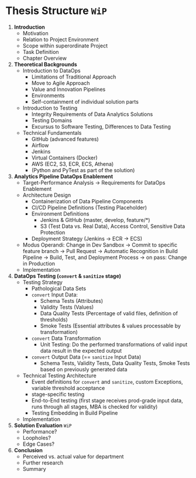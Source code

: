 # Thesis Structure `WiP`

1. **Introduction**
   - Motivation
   - Relation to Project Environment
   - Scope within superordinate Project
   - Task Definition
   - Chapter Overview
2. **Theoretical Backgrounds**
   - Introduction to DataOps
     - Limitations of Traditional Approach
     - Move to Agile Approach
     - Value and Innovation Pipelines
     - Environments
     - Self-containment of individual solution parts
   - Introduction to Testing
     - Integrity Requirements of Data Analytics Solutions
     - Testing Domains
     - Excursus to Software Testing, Differences to Data Testing
   - Technical Fundamentals
     - GitHub (advanced features)
     - Airflow
     - Jenkins
     - Virtual Containers (Docker)
     - AWS (EC2, S3, ECR, ECS, Athena)
     - (Python and PyTest as part of the solution)
3. **Analytics Pipeline DataOps Enablement**
   - Target-Performance Analysis → Requirements for DataOps Enablement
   - Architecture Design
     - Containerization of Data Pipeline Components
     - CI/CD Pipeline Definitions (Testing Placeholder)
     - Environment Definitions
       - Jenkins & GitHub (master, develop, feature/*)
       - S3 (Test Data vs. Real Data), Access Control, Sensitive Data Protection
     - Deployment Strategy (Jenkins → ECR → ECS)
   - Modus Operandi: Change in Dev Sandbox → Commit to specific feature branch → Pull Request → Automatic Recognition in Build Pipeline → Build, Test, and Deployment Process → on pass: Change in Production
   - Implementation
4. **DataOps Testing (`convert` & `sanitize` stage)**
   - Testing Strategy
     - Pathological Data Sets
     - `convert` Input Data:
       - Schema Tests (Attributes)
       - Validity Tests (Values)
       - Data Quality Tests (Percentage of valid files, definition of thresholds)
       - Smoke Tests (Essential attributes & values processable by transformation)
     - `convert` Data Transformation
       - Unit Testing: Do the performed transformations of valid input data result in the expected output
     - `convert` Output Data (== `sanitize` Input Data)
       - Schema Tests, Validity Tests, Data Quality Tests, Smoke Tests based on previously generated data
   - Technical Testing Architecture
     - Event definitions for `convert` and `sanitize`, custom Exceptions, variable threshold acceptance
     - stage-specific testing
     - End-to-End testing (first stage receives prod-grade input data, runs through all stages, MBA is checked for validity)
     - Testing Embedding in Build Pipeline
   - Implementation
5. **Solution Evaluation** `WiP`
   - Performance?
   - Loopholes?
   - Edge Cases?
6. **Conclusion**
   - Perceived vs. actual value for department
   - Further research
   - Summary
